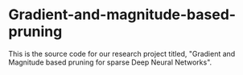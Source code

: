 # Gradient-and-magnitude-based-pruning
This is the source code for our research project titled, "Gradient and Magnitude based pruning for sparse Deep Neural Networks".
